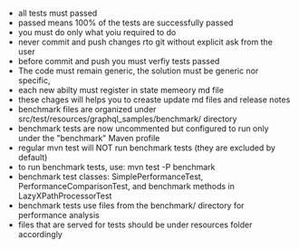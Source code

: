 - all tests must passed
- passed means 100% of the tests are successfully passed
- you must do only what yoiu required to do
- never commit and push changes rto git without explicit ask from the user
- before commit and push you must verfiy tests passed
- The code must remain generic, the solution must be generic nor specific, 
- each new abilty must register in state memeory md file
- these chages will helps you to creaste update md files and release notes
- benchmark files are organized under src/test/resources/graphql_samples/benchmark/ directory
- benchmark tests are now uncommented but configured to run only under the "benchmark" Maven profile
- regular mvn test will NOT run benchmark tests (they are excluded by default)
- to run benchmark tests, use: mvn test -P benchmark
- benchmark test classes: SimplePerformanceTest, PerformanceComparisonTest, and benchmark methods in LazyXPathProcessorTest
- benchmark tests use files from the benchmark/ directory for performance analysis
- files that are served for tests should be under resources folder accordingly
